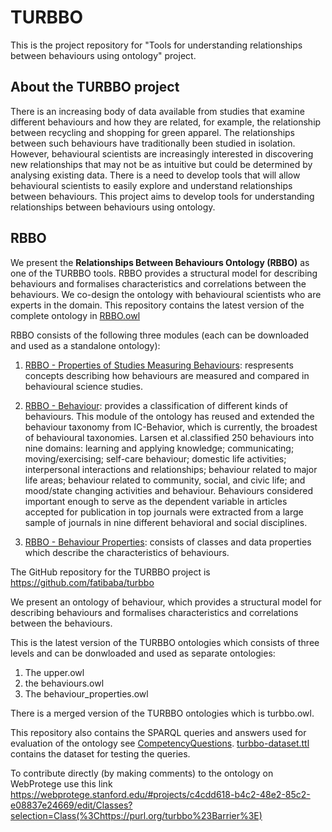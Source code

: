 # TURBBO
This is the project repository for "Tools for understanding relationships between behaviours using ontology" project. 
## About the TURBBO project
There is an increasing body of data available from studies that examine different behaviours and how they are related, for example, the relationship between recycling and shopping for green apparel. The relationships between such behaviours have traditionally been studied in isolation. However, behavioural scientists are increasingly interested in discovering new relationships that may not be as intuitive but could be determined by analysing existing data. There is a need to develop tools that will allow behavioural scientists to easily explore and understand relationships between behaviours. This project aims to develop tools for understanding relationships between behaviours using ontology. 
## RBBO
We present the **Relationships Between Behaviours Ontology (RBBO)** as one of the TURBBO tools. RBBO provides a structural model for describing behaviours and formalises characteristics and correlations between the behaviours. We co-design the ontology with behavioural scientists who are experts in the domain. This repository contains the latest version of the complete ontology in [RBBO.owl](https://github.com/fatibaba/turbbo/blob/main/RBBO.owl)

RBBO consists of the following three modules (each can be downloaded and used as a standalone ontology): 

1. [RBBO - Properties of Studies Measuring Behaviours](https://github.com/fatibaba/turbbo/blob/main/RBBO_properties_of_studies_measuring_behaviour.owl): respresents concepts describing how behaviours are measured and compared in behavioural science studies.
2. [RBBO - Behaviour](https://github.com/fatibaba/turbbo/blob/main/RBBO_Behaviours.ttl): provides a classification of different kinds of behaviours. This module of the ontology has reused and extended the behaviour taxonomy from IC-Behavior, which is currently, the broadest of behavioural taxonomies. Larsen et al.classified 250 behaviours into nine domains: learning and applying knowledge; communicating; moving/exercising; self-care behaviour; domestic life activities; interpersonal interactions and relationships; behaviour related to major life areas; behaviour related to community, social, and civic life; and mood/state changing activities and behaviour. Behaviours considered important enough to serve as the dependent variable in articles accepted for publication in top journals were extracted from a large sample of journals in nine different behavioral and social disciplines. 

3. [RBBO - Behaviour Properties](https://github.com/fatibaba/turbbo/blob/main/RBBO_behaviour_properties.owl): consists of classes and data properties which describe the characteristics of behaviours.

The GitHub repository for the TURBBO project is https://github.com/fatibaba/turbbo

We present an ontology of behaviour, which provides a structural model for describing behaviours and formalises characteristics and correlations between the behaviours.

This is the latest version of the TURBBO ontologies which consists of three levels and can be donwloaded and used as separate ontologies:
1. The upper.owl
2. the behaviours.owl
3. The behaviour_properties.owl

There is a merged version of the TURBBO ontologies which is turbbo.owl. 

This repository also contains the SPARQL queries and answers used for evaluation of the ontology see [CompetencyQuestions](https://github.com/fatibaba/turbbo/blob/main/CompetencyQuestions.md). [turbbo-dataset.ttl](https://raw.githubusercontent.com/fatibaba/turbbo/main/turbbo-dataset.ttl) contains the dataset for testing the queries.

To contribute directly (by making comments) to the ontology on WebProtege use this link https://webprotege.stanford.edu/#projects/c4cdd618-b4c2-48e2-85c2-e08837e24669/edit/Classes?selection=Class(%3Chttps://purl.org/turbbo%23Barrier%3E)
